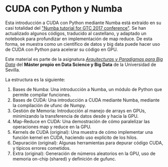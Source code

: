 # CUDA con Python y Numba

Esta introducción a CUDA con Python mediante Numba está extraído en su casi totalidad del ["Numba tutorial for GTC 2017 conference"](https://github.com/ContinuumIO/gtc2017-numba). Se han actualizado algunos códigos, traducido al castellano, y adaptado un notebook para profundizar en implementación de map reduce. De esta forma, se muestra como un científico de datos y big data puede hacer uso de CUDA con Python para acelerar su código en GPU.

Este material es parte de la asignatura [*Arquitecturas y Paradigmas para Big Data*](https://masterds.es/?page_id=1949) del **Máster propio en Data Science y Big Data** de la Universidad de Sevilla.

La estructura es la siguiente:
1. Bases de Numba: Una introducción a Numba, un módulo de Python que permite compilar funciones.
2. Bases de CUDA: Una introducción a CUDA mediante Numba, mediante la compilación de ufunc de Numpy.
3. Gestión de Memoria: Introducción al manejo de arrays en GPUs, minimizando la transferencia de datos desde y hacia la GPU.
4. Map-Reduce en CUDA: Una demostración de cómo paralelizar las operaciones map y reduce en la GPU.
5. Kernels de CUDA (original): Una muestra de cómo implementar una función kernel en CUDA, haciendo uso explícito de los hilos.
6. Depuración (original): Algunas herramientas para depurar código CUDA, y típicos errores cometidos.
7. Extra (original): Generación de números aleatorios en la GPU, uso de memoria on-chip (shared) y definición de gufunc.
